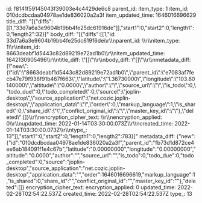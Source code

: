 id: f8141f59145043f39003e4c4429de6c8
parent_id: 
item_type: 1
item_id: 010dcdbcdaa04978ae1de836020a2a3f
item_updated_time: 1646016696629
title_diff: "[{\"diffs\":[[1,\"33d7a6a3e9604b19bb4fe25dc61916de\"]],\"start1\":0,\"start2\":0,\"length1\":0,\"length2\":32}]"
body_diff: "[{\"diffs\":[[1,\"id: 33d7a6a3e9604b19bb4fe25dc61916de\\\r\\\nparent_id: \\\r\\\nitem_type: 1\\\r\\\nitem_id: 8663deabf1d5443c82d89219e72ad1b0\\\r\\\nitem_updated_time: 1642130905496\\\r\\\ntitle_diff: \\\"[]\\\"\\\r\\\nbody_diff: \\\"[]\\\"\\\r\\\nmetadata_diff: {\\\"new\\\":{\\\"id\\\":\\\"8663deabf1d5443c82d89219e72ad1b0\\\",\\\"parent_id\\\":\\\"e7083af7fecb47e79f938f91b467f663\\\",\\\"latitude\\\":\\\"1.36730000\\\",\\\"longitude\\\":\\\"103.80140000\\\",\\\"altitude\\\":\\\"0.0000\\\",\\\"author\\\":\\\"\\\",\\\"source_url\\\":\\\"\\\",\\\"is_todo\\\":0,\\\"todo_due\\\":0,\\\"todo_completed\\\":0,\\\"source\\\":\\\"joplin-desktop\\\",\\\"source_application\\\":\\\"net.cozic.joplin-desktop\\\",\\\"application_data\\\":\\\"\\\",\\\"order\\\":0,\\\"markup_language\\\":1,\\\"is_shared\\\":0,\\\"share_id\\\":\\\"\\\",\\\"conflict_original_id\\\":\\\"\\\",\\\"master_key_id\\\":\\\"\\\"},\\\"deleted\\\":[]}\\\r\\\nencryption_cipher_text: \\\r\\\nencryption_applied: 0\\\r\\\nupdated_time: 2022-01-14T03:30:00.073Z\\\r\\\ncreated_time: 2022-01-14T03:30:00.073Z\\\r\\\ntype_: 13\"]],\"start1\":0,\"start2\":0,\"length1\":0,\"length2\":783}]"
metadata_diff: {"new":{"id":"010dcdbcdaa04978ae1de836020a2a3f","parent_id":"fb73d1d872ce4ee6ab184091f1e4c67b","latitude":"0.00000000","longitude":"0.00000000","altitude":"0.0000","author":"","source_url":"","is_todo":0,"todo_due":0,"todo_completed":0,"source":"joplin-desktop","source_application":"net.cozic.joplin-desktop","application_data":"","order":1646016696619,"markup_language":1,"is_shared":0,"share_id":"","conflict_original_id":"","master_key_id":""},"deleted":[]}
encryption_cipher_text: 
encryption_applied: 0
updated_time: 2022-02-28T02:54:22.537Z
created_time: 2022-02-28T02:54:22.537Z
type_: 13